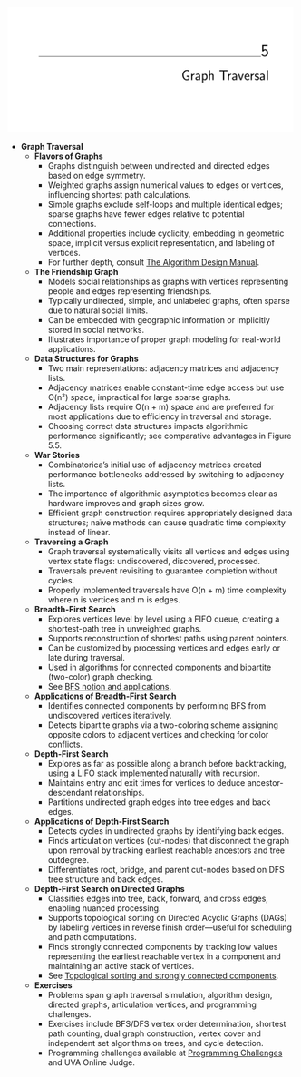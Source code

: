 ![ADM-ch05-graph-traversal](ADM-ch05-graph-traversal.best.png)

- **Graph Traversal**
  - **Flavors of Graphs**
    - Graphs distinguish between undirected and directed edges based on edge symmetry.  
    - Weighted graphs assign numerical values to edges or vertices, influencing shortest path calculations.  
    - Simple graphs exclude self-loops and multiple identical edges; sparse graphs have fewer edges relative to potential connections.  
    - Additional properties include cyclicity, embedding in geometric space, implicit versus explicit representation, and labeling of vertices.  
    - For further depth, consult [The Algorithm Design Manual](https://doi.org/10.1007/978-1-84800-070-4).  
  - **The Friendship Graph**
    - Models social relationships as graphs with vertices representing people and edges representing friendships.  
    - Typically undirected, simple, and unlabeled graphs, often sparse due to natural social limits.  
    - Can be embedded with geographic information or implicitly stored in social networks.  
    - Illustrates importance of proper graph modeling for real-world applications.  
  - **Data Structures for Graphs**
    - Two main representations: adjacency matrices and adjacency lists.  
    - Adjacency matrices enable constant-time edge access but use O(n²) space, impractical for large sparse graphs.  
    - Adjacency lists require O(n + m) space and are preferred for most applications due to efficiency in traversal and storage.  
    - Choosing correct data structures impacts algorithmic performance significantly; see comparative advantages in Figure 5.5.  
  - **War Stories**
    - Combinatorica’s initial use of adjacency matrices created performance bottlenecks addressed by switching to adjacency lists.  
    - The importance of algorithmic asymptotics becomes clear as hardware improves and graph sizes grow.  
    - Efficient graph construction requires appropriately designed data structures; naïve methods can cause quadratic time complexity instead of linear.  
  - **Traversing a Graph**
    - Graph traversal systematically visits all vertices and edges using vertex state flags: undiscovered, discovered, processed.  
    - Traversals prevent revisiting to guarantee completion without cycles.  
    - Properly implemented traversals have O(n + m) time complexity where n is vertices and m is edges.  
  - **Breadth-First Search**
    - Explores vertices level by level using a FIFO queue, creating a shortest-path tree in unweighted graphs.  
    - Supports reconstruction of shortest paths using parent pointers.  
    - Can be customized by processing vertices and edges early or late during traversal.  
    - Used in algorithms for connected components and bipartite (two-color) graph checking.  
    - See [BFS notion and applications](https://doi.org/10.1007/978-1-84800-070-4#chapter-5).  
  - **Applications of Breadth-First Search**
    - Identifies connected components by performing BFS from undiscovered vertices iteratively.  
    - Detects bipartite graphs via a two-coloring scheme assigning opposite colors to adjacent vertices and checking for color conflicts.  
  - **Depth-First Search**
    - Explores as far as possible along a branch before backtracking, using a LIFO stack implemented naturally with recursion.  
    - Maintains entry and exit times for vertices to deduce ancestor-descendant relationships.  
    - Partitions undirected graph edges into tree edges and back edges.  
  - **Applications of Depth-First Search**
    - Detects cycles in undirected graphs by identifying back edges.  
    - Finds articulation vertices (cut-nodes) that disconnect the graph upon removal by tracking earliest reachable ancestors and tree outdegree.  
    - Differentiates root, bridge, and parent cut-nodes based on DFS tree structure and back edges.  
  - **Depth-First Search on Directed Graphs**
    - Classifies edges into tree, back, forward, and cross edges, enabling nuanced processing.  
    - Supports topological sorting on Directed Acyclic Graphs (DAGs) by labeling vertices in reverse finish order—useful for scheduling and path computations.  
    - Finds strongly connected components by tracking low values representing the earliest reachable vertex in a component and maintaining an active stack of vertices.  
    - See [Topological sorting and strongly connected components](https://doi.org/10.1007/978-1-84800-070-4#chapter-15).  
  - **Exercises**
    - Problems span graph traversal simulation, algorithm design, directed graphs, articulation vertices, and programming challenges.  
    - Exercises include BFS/DFS vertex order determination, shortest path counting, dual graph construction, vertex cover and independent set algorithms on trees, and cycle detection.  
    - Programming challenges available at [Programming Challenges](http://www.programming-challenges.com) and UVA Online Judge.
